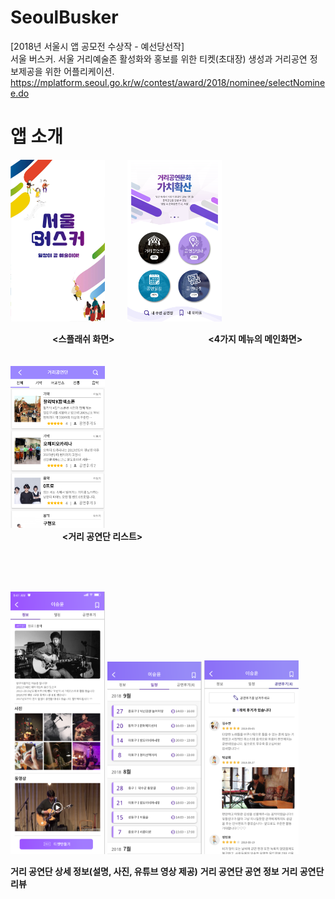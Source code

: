 # SeoulBusker
[2018년 서울시 앱 공모전 수상작 - 예선당선작] \
서울 버스커. 서울 거리예술존 활성화와 홍보를 위한 티켓(초대장) 생성과 거리공연 정보제공을 위한 어플리케이션. https://mplatform.seoul.go.kr/w/contest/award/2018/nominee/selectNominee.do


# 앱 소개

<p float="left" >
<img width="30%" src="./images/busker_splash.png"> &nbsp; &nbsp; &nbsp; &nbsp;      
<img width="30%" src="./images/busker_main.png"> 
</p> 

&nbsp;&nbsp;&nbsp;&nbsp;&nbsp;&nbsp;&nbsp;&nbsp;&nbsp;&nbsp;&nbsp;&nbsp;&nbsp;&nbsp;&nbsp;&nbsp;
__<스플래쉬 화면>__ &nbsp;&nbsp;&nbsp;&nbsp;&nbsp;&nbsp;&nbsp;&nbsp;&nbsp;&nbsp;&nbsp;&nbsp;&nbsp;&nbsp;&nbsp;&nbsp;&nbsp;&nbsp;&nbsp;&nbsp;&nbsp;&nbsp;&nbsp;&nbsp;&nbsp;&nbsp;&nbsp;&nbsp;&nbsp;&nbsp;&nbsp;&nbsp;&nbsp;&nbsp;&nbsp;&nbsp; __<4가지 메뉴의 메인화면>__
<br>
<br>
<br>
<img width="30%" src="./images/busker_list.png">  
&nbsp;&nbsp;&nbsp;&nbsp;&nbsp;&nbsp;&nbsp;&nbsp;&nbsp;&nbsp;&nbsp;&nbsp;&nbsp;&nbsp;&nbsp;&nbsp;&nbsp;&nbsp;&nbsp;&nbsp; 
__<거리 공연단 리스트>__

<br>
<br>
<br>


<p float="left">
 <img width="30%" src="./images/busker_detail.png">
 <img width="30%" src="./images/busker_date.png">
 <img width="30%" src="./images/busker_review.png"> 
</p>


 __거리 공연단 상세 정보(설명, 사진, 유튜브 영상 제공)__       __거리 공연단 공연 정보__           __거리 공연단 리뷰__
